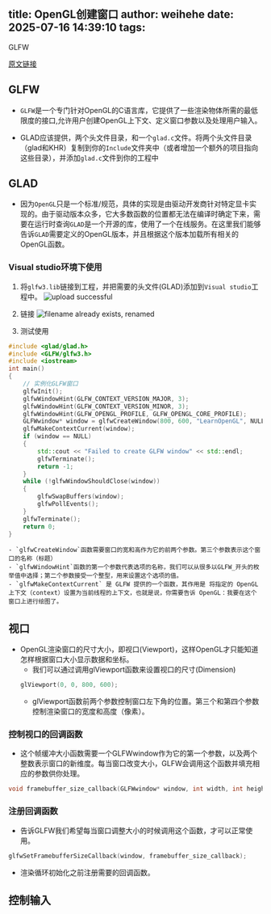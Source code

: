 title: OpenGL创建窗口
author: weihehe
date: 2025-07-16 14:39:10
tags:
---
GLFW
<!--more-->

[原文链接](https://learnopengl-cn.github.io/01%20Getting%20started/02%20Creating%20a%20window/#glfw)

## GLFW

- `GLFW`是一个专门针对OpenGL的C语言库，它提供了一些渲染物体所需的最低限度的接口,允许用户创建OpenGL上下文、定义窗口参数以及处理用户输入。

- GLAD应该提供，两个头文件目录，和一个`glad.c`文件。将两个头文件目录（glad和KHR）复制到你的`Include`文件夹中（或者增加一个额外的项目指向这些目录），并添加`glad.c`文件到你的工程中

## GLAD

- 因为`OpenGL`只是一个标准/规范，具体的实现是由驱动开发商针对特定显卡实现的。由于驱动版本众多，它大多数函数的位置都无法在编译时确定下来，需要在运行时查询`GLAD`是一个开源的库，使用了一个在线服务。在这里我们能够告诉`GLAD`需要定义的OpenGL版本，并且根据这个版本加载所有相关的OpenGL函数。

### Visual studio环境下使用

1. 将`glfw3.lib`链接到工程，并把需要的头文件(GLAD)添加到`Visual studio`工程中。
![upload successful](/images/OpenGL-Link.png)

2. 链接
![filename already exists, renamed](/images/pasted-29.png)

3. 测试使用
```c++
#include <glad/glad.h>
#include <GLFW/glfw3.h>
#include <iostream>
int main()
{
    // 实例化GLFW窗口
    glfwInit();
    glfwWindowHint(GLFW_CONTEXT_VERSION_MAJOR, 3);
    glfwWindowHint(GLFW_CONTEXT_VERSION_MINOR, 3);
    glfwWindowHint(GLFW_OPENGL_PROFILE, GLFW_OPENGL_CORE_PROFILE);
    GLFWwindow* window = glfwCreateWindow(800, 600, "LearnOpenGL", NULL, NULL);
    glfwMakeContextCurrent(window);
    if (window == NULL)
    {
        std::cout << "Failed to create GLFW window" << std::endl;
        glfwTerminate();
        return -1;
    }
    while (!glfwWindowShouldClose(window))
    {
        glfwSwapBuffers(window);
        glfwPollEvents();
    }
    glfwTerminate();
    return 0;
}
```
	- `glfwCreateWindow`函数需要窗口的宽和高作为它的前两个参数。第三个参数表示这个窗口的名称（标题）
	- `glfwWindowHint`函数的第一个参数代表选项的名称，我们可以从很多以GLFW_开头的枚举值中选择；第二个参数接受一个整型，用来设置这个选项的值。
	- `glfwMakeContextCurrent` 是 GLFW 提供的一个函数，其作用是 将指定的 OpenGL 上下文（context）设置为当前线程的上下文，也就是说，你需要告诉 OpenGL：我要在这个窗口上进行绘图了。

## 视口

- OpenGL渲染窗口的尺寸大小，即视口(Viewport)，这样OpenGL才只能知道怎样根据窗口大小显示数据和坐标。
	- 我们可以通过调用glViewport函数来设置视口的尺寸(Dimension)
    ```c
    glViewport(0, 0, 800, 600);
    ```
	- glViewport函数前两个参数控制窗口左下角的位置。第三个和第四个参数控制渲染窗口的宽度和高度（像素）。

### 控制视口的回调函数

- 这个帧缓冲大小函数需要一个GLFWwindow作为它的第一个参数，以及两个整数表示窗口的新维度。每当窗口改变大小，GLFW会调用这个函数并填充相应的参数供你处理。
```c
void framebuffer_size_callback(GLFWwindow* window, int width, int height);
```


### 注册回调函数

- 告诉GLFW我们希望每当窗口调整大小的时候调用这个函数，才可以正常使用。
```c
glfwSetFramebufferSizeCallback(window, framebuffer_size_callback);
```
- 渲染循环初始化之前注册需要的回调函数。

## 控制输入

